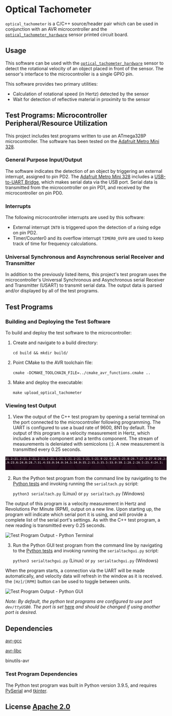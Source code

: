 # Optical Tachometer
`optical_tachometer` is a C/C++ source/header pair which can be used in conjunction with
an AVR microcontroller and the
[`optical_tachometer_hardware`](https://github.com/jaylamb/optical_tachometer_hardware)
sensor printed circuit board.

## Usage
This software can be used with the
[`optical_tachometer_hardware`](https://github.com/jaylamb/optical_tachometer_hardware)
sensor to detect the rotational velocity of an object placed in front of the sensor.
The sensor's interface to the microcontroller is a single GPIO pin.

This software provides two primary utilities:
- Calculation of rotational speed (in Hertz) detected by the sensor
- Wait for detection of reflective material in proximity to the sensor

## Test Programs: Microcontroller Peripheral/Resource Utilization
This project includes test programs written to use an ATmega328P microcontroller.
The software has been tested on the [Adafruit Metro Mini
328](https://www.adafruit.com/product/2590).

### General Purpose Input/Output
The software indicates the detection of an object by triggering an external interrupt,
assigned to pin PD2.
The [Adafruit Metro Mini 328](https://www.adafruit.com/product/2590) includes a
[USB-to-UART Bridge](https://www.silabs.com/documents/public/data-sheets/cp2104.pdf),
which makes serial data via the USB port.
Serial data is transmitted from the microcontroller on pin PD1, and received by the
microcontroller on pin PD0.

### Interrupts
The following microcontroller interrupts are used by this software:
- External interrupt `INT0` is triggered upon the detection of a rising edge on pin PD2.
- Timer/Counter0 and its overflow interrupt `TIMER0_OVF0` are used to keep track of time
  for frequency calculations.

### Universal Synchronous and Asynchronous serial Receiver and Transmitter
In addition to the previously listed items, this project's test program uses the
microcontroller's Universal Synchronous and Asynchronous serial Receiver and Transmitter
(USART) to transmit serial data.
The output data is parsed and/or displayed by all of the test programs.

## Test Programs

### Building and Deploying the Test Software
To build and deploy the test software to the microcontroller:

1. Create and navigate to a build directory:

    `cd build && mkdir build/`

2. Point CMake to the AVR toolchain file:

    `cmake -DCMAKE_TOOLCHAIN_FILE=../cmake_avr_functions.cmake ..`

3. Make and deploy the executable:

    `make upload_optical_tachometer`

### Viewing test Output
1. View the output of the C++ test program by opening a serial terminal on the port
connected to the microcontroller following programming.
The UART is configured to use a buad rate of 9600, 8N1 by default.
The output of this program is a velocity measurement in Hertz, which includes a whole
component and a tenths component.
The stream of measurements is deleniated with semicolons (:).
A new measurement is transmitted every 0.25 seconds.

![Test Program Output - Raw](./tach_test_program_raw.png)

2. Run the Python test program from the command line by navigating to the [Python
tests](./test/python_test_program/) and invoking running the `serialtach.py` script:

    `python3 serialtach.py` (Linux) or `py serialtach.py` (Windows)

The output of this program is a velocity measurement in Hertz and Revolutions Per Minute
(RPM), output on a new line.
Upon starting up, the program will indicate which serial port it is using, and will
provide a complete list of the serial port's settings.
As with the C++ test program, a new reading is transmitted every 0.25 seconds.

![Test Program Output - Python Terminal](./tach_test_program_python_terminal.jpg)

3. Run the Python GUI test program from the command line by navigating to the [Python
tests](./test/python_test_program/) and invoking running the `serialtachgui.py` script:

    `python3 serialtachgui.py` (Linux) or `py serialtachgui.py` (Windows)

When the program starts, a connection via the UART will be made automatically, and
velocity data will refresh in the window as it is received.
the `[Hz]/[RPM]` button can be used to toggle between units.

![Test Program Output - Python GUI](./tach_test_program_python_gui.jpg)

_Note: By default, the python test programs are configured to use port `dev/ttyUSB0`._
_The port is set_
[here](https://github.com/jaylamb/optical_tachometer/blob/c85310b8fd87c4a67cde8b0a766c17109863f34e/test/python_test_program/serialtach.py#L9)
_and should be changed if using another port is desired._

## Dependencies
[avr-gcc](https://gcc.gnu.org/wiki/avr-gcc)

[avr-libc](https://www.nongnu.org/avr-libc/)

binutils-avr

### Test Program Dependencies
The Python test program was built in Python version 3.9.5, and requires
[PySerial](https://pypi.org/project/pyserial/) and
[tkinter](https://docs.python.org/3/library/tkinter.html).

## License [Apache 2.0](http://www.apache.org/licenses/)
